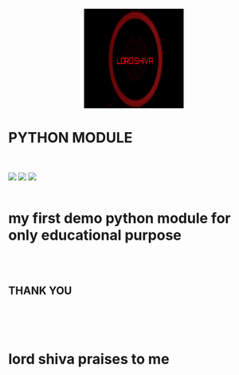 <P align=center>
 <head><IMG SRC="lord-shiva logo.png" ALT="LORD SHIVA" WIDTH=200 HEIGHT=200>
    <br>
    <h1> PYTHON MODULE </h1>
  
  </head>
  <br>
  <br>
  <a target="_blank" href="https://twitter.com/intent/tweet?&url=https://github.com/nethra-coding/Lord-Shiva.git&hashtags= module,%20python,%20libraries,%20github" title="Share on Twitter"><img src="https://img.shields.io/twitter/url/http/shields.io.svg?style=social"></a>
  <a target="_blank" href="https://github.com/nethra-coding/Lord-Shiva.git" title="view on GITHUB"><img src="https://img.shields.io/badge/github-view%20on%20GITHUB-yellow"></a>
  <a target="_blank" href="https://pypi.org/project/Lord-Shiva/" title="PYPI.org"><img src="https://img.shields.io/badge/PYPI-MODULE-orange"></a>
  <br>
  <br>
  <h1>my first demo python module for only educational purpose</h1>
  <br>
  <br>
  <h2>THANK YOU </h2>
  <br>
  <br>
  <br>
  <h1>lord shiva praises to me</h1>
  
